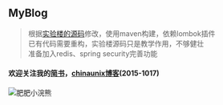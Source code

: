 ## MyBlog
> 根据[实验楼的源码](https://www.shiyanlou.com/courses/930)修改，使用maven构建，依赖lombok插件  
> 已有代码需要重构，实验楼源码只是教学作用，不够健壮  
> 准备加入redis、spring security完善功能

#### 欢迎关注我的[简书](http://www.jianshu.com/u/4c0c1fda9313)，[chinaunix博客](http://blog.chinaunix.net/uid/30592332.html)(2015-1017)


![肥肥小浣熊](http://upload-images.jianshu.io/upload_images/7504966-312110be9245b60c.jpeg?imageMogr2/auto-orient/strip%7CimageView2/2/w/1240)
